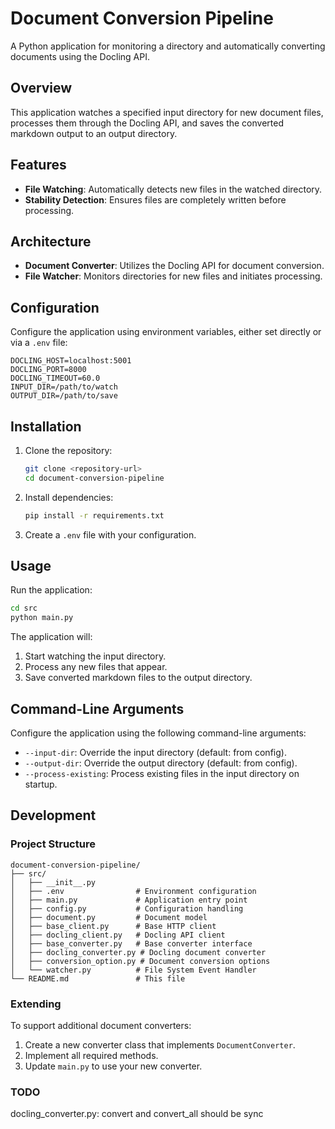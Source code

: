 # Document Conversion Pipeline

A Python application for monitoring a directory and automatically converting documents using the Docling API.

## Overview

This application watches a specified input directory for new document files, processes them through the Docling API, and saves the converted markdown output to an output directory.

## Features

- **File Watching**: Automatically detects new files in the watched directory.
- **Stability Detection**: Ensures files are completely written before processing.

## Architecture

- **Document Converter**: Utilizes the Docling API for document conversion.
- **File Watcher**: Monitors directories for new files and initiates processing.

## Configuration

Configure the application using environment variables, either set directly or via a `.env` file:

```plaintext
DOCLING_HOST=localhost:5001 
DOCLING_PORT=8000
DOCLING_TIMEOUT=60.0
INPUT_DIR=/path/to/watch
OUTPUT_DIR=/path/to/save
```

## Installation

1. Clone the repository:
   ```bash
   git clone <repository-url>
   cd document-conversion-pipeline
   ```

2. Install dependencies:
   ```bash
   pip install -r requirements.txt
   ```

3. Create a `.env` file with your configuration.

## Usage

Run the application:

```bash
cd src
python main.py
```

The application will:
1. Start watching the input directory.
2. Process any new files that appear.
3. Save converted markdown files to the output directory.

## Command-Line Arguments

Configure the application using the following command-line arguments:

- `--input-dir`: Override the input directory (default: from config).
- `--output-dir`: Override the output directory (default: from config).
- `--process-existing`: Process existing files in the input directory on startup.

## Development

### Project Structure

```plaintext
document-conversion-pipeline/
├── src/
│   ├── __init__.py
│   ├── .env                # Environment configuration
│   ├── main.py             # Application entry point
│   ├── config.py           # Configuration handling
│   ├── document.py         # Document model
│   ├── base_client.py      # Base HTTP client
│   ├── docling_client.py   # Docling API client
│   ├── base_converter.py   # Base converter interface
│   ├── docling_converter.py # Docling document converter
│   ├── conversion_option.py # Document conversion options
│   └── watcher.py          # File System Event Handler
└── README.md               # This file
```

### Extending

To support additional document converters:

1. Create a new converter class that implements `DocumentConverter`.
2. Implement all required methods.
3. Update `main.py` to use your new converter.

### TODO
docling_converter.py: convert and convert_all should be sync 
